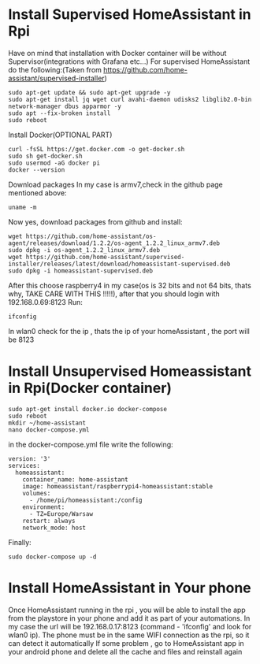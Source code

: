 # Install Supervised HomeAssistant in Rpi
Have on mind that installation with Docker container will be without Supervisor(integrations with Grafana etc...) 
For supervised HomeAssistant do the following:(Taken from https://github.com/home-assistant/supervised-installer)

```
sudo apt-get update && sudo apt-get upgrade -y
sudo apt-get install jq wget curl avahi-daemon udisks2 libglib2.0-bin network-manager dbus apparmor -y
sudo apt --fix-broken install
sudo reboot
```

Install Docker(OPTIONAL PART)
```
curl -fsSL https://get.docker.com -o get-docker.sh
sudo sh get-docker.sh
sudo usermod -aG docker pi
docker --version
```

Download packages
In my case is armv7,check in the github page mentioned above:
```
uname -m
```
Now yes, download packages from github and install:
```
wget https://github.com/home-assistant/os-agent/releases/download/1.2.2/os-agent_1.2.2_linux_armv7.deb
sudo dpkg -i os-agent_1.2.2_linux_armv7.deb
wget https://github.com/home-assistant/supervised-installer/releases/latest/download/homeassistant-supervised.deb
sudo dpkg -i homeassistant-supervised.deb
```

After this choose raspberry4 in my case(os is 32 bits and not 64 bits, thats why, TAKE CARE WITH THIS !!!!!), after that you should login with 192.168.0.69:8123
Run:
```
ifconfig
```
In wlan0 check for the ip , thats the ip of your homeAssistant , the port will be 8123

# Install Unsupervised Homeassistant in Rpi(Docker container)

```
sudo apt-get install docker.io docker-compose
sudo reboot
mkdir ~/home-assistant
nano docker-compose.yml
```
in the docker-compose.yml file write the following:

```
version: '3'
services:
  homeassistant:
    container_name: home-assistant
    image: homeassistant/raspberrypi4-homeassistant:stable
    volumes:
      - /home/pi/homeassistant:/config
    environment:
      - TZ=Europe/Warsaw
    restart: always
    network_mode: host
 ```
 Finally: 
 ```
 sudo docker-compose up -d
 ```
 
# Install HomeAssistant in Your phone

Once HomeAssistant running in the rpi , you will be able to install the app from the playstore in your phone and 
add it as part of your automations. In my case the url will be 192.168.0.17:8123 (command - 'ifconfig' and look for wlan0 ip).
The phone must be in the same WIFI connection as the rpi, so it can detect it automatically
If some problem , go to HomeAssistant app in your android phone and delete all the cache and files and reinstall again
